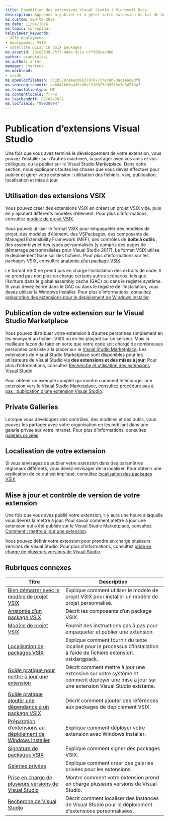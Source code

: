 ```yaml
---
title: Expédition des extensions Visual Studio | Microsoft Docs
description: Apprenez à publier et à gérer votre extension du kit de développement logiciel (SDK) Visual Studio, y compris l’utilisation des fichiers. vsix, la publication, la localisation et la mise à jour.
ms.custom: SEO-VS-2020
ms.date: 11/04/2016
ms.topic: conceptual
helpviewer_keywords:
- VSIX deployment
- deployment, VSIX
- satellite DLLs, in VSIX packages
ms.assetid: 13cd263d-25f7-488e-9c1a-cff908caedb6
author: acangialosi
ms.author: anthc
manager: jmartens
ms.workload:
- vssdk
ms.openlocfilehash: 5c1b5787eaecd6b3787d77c7ecab70acae689df8
ms.sourcegitcommit: ae6d47b09a439cd0e13180f5e89510e3e347fd47
ms.translationtype: MT
ms.contentlocale: fr-FR
ms.lasthandoff: 02/08/2021
ms.locfileid: "99938094"
---
```

# <a name="shipping-visual-studio-extensions"></a>Publication d’extensions Visual Studio
Une fois que vous avez terminé le développement de votre extension, vous pouvez l’installer sur d’autres machines, la partager avec vos amis et vos collègues, ou la publier sur le Visual Studio Marketplace. Dans cette section, nous expliquons toutes les choses que vous devez effectuer pour publier et gérer votre extension : utilisation des fichiers. vsix, publication, localisation et mise à jour.

## <a name="working-with-vsix-extensions"></a>Utilisation des extensions VSIX
 Vous pouvez créer des extensions VSIX en créant un projet VSIX vide, puis en y ajoutant différents modèles d’élément. Pour plus d’informations, consultez [modèle de projet VSIX](../extensibility/vsix-project-template.md).

 Vous pouvez utiliser le format VSIX pour empaqueter des modèles de projet, des modèles d’élément, des VSPackages, des composants de Managed Extensibility Framework (MEF), des contrôles de **boîte à outils** , des assemblys et des types personnalisés (y compris des pages de démarrage personnalisées pour Visual Studio 2017). Le format VSIX utilise le déploiement basé sur des fichiers. Pour plus d’informations sur les packages VSIX, consultez [anatomie d’un package VSIX](../extensibility/anatomy-of-a-vsix-package.md).

 Le format VSIX ne prend pas en charge l’installation des extraits de code. Il ne prend pas non plus en charge certains autres scénarios, tels que l’écriture dans le global assembly cache (GAC) ou dans le registre système. Si vous devez écrire dans le GAC ou dans le registre de l’installation, vous devez utiliser la Windows Installer. Pour plus d’informations, consultez [préparation des extensions pour le déploiement de Windows Installer](../extensibility/preparing-extensions-for-windows-installer-deployment.md).

## <a name="publishing-your-extension-to-the-visual-studio-marketplace"></a>Publication de votre extension sur le Visual Studio Marketplace
 Vous pouvez distribuer votre extension à d’autres personnes simplement en les envoyant au fichier. VSIX ou en les plaçant sur un serveur. Mais la meilleure façon de faire en sorte que votre code soit chargé de nombreuses personnes consiste à la placer sur le [Visual Studio Marketplace](https://marketplace.visualstudio.com/vs). Les extensions de Visual Studio Marketplace sont disponibles pour les utilisateurs de Visual Studio via **des extensions et des mises à jour**. Pour plus d’informations, consultez [Recherche et utilisation des extensions Visual Studio](../ide/finding-and-using-visual-studio-extensions.md).

 Pour obtenir un exemple complet qui montre comment télécharger une extension vers le Visual Studio Marketplace, consultez [procédure pas à pas : publication d’une extension Visual Studio](../extensibility/walkthrough-publishing-a-visual-studio-extension.md).

## <a name="private-galleries"></a>Private Galleries
 Lorsque vous développez des contrôles, des modèles et des outils, vous pouvez les partager avec votre organisation en les publiant dans une galerie privée sur votre intranet. Pour plus d’informations, consultez [galeries privées](../extensibility/private-galleries.md).

## <a name="localizing-your-extension"></a>Localisation de votre extension
 Si vous envisagez de publier votre extension dans des paramètres régionaux différents, vous devez envisager de la localiser. Pour obtenir une explication de ce qui est impliqué, consultez [localisation des packages VSIX](../extensibility/localizing-vsix-packages.md).

## <a name="updating-and-versioning-your-extension"></a>Mise à jour et contrôle de version de votre extension
 Une fois que vous avez publié votre extension, il y aura une heure à laquelle vous devrez la mettre à jour. Pour savoir comment mettre à jour une extension qui a été publiée sur le Visual Studio Marketplace, consultez [Comment : mettre à jour une extension](../extensibility/how-to-update-a-visual-studio-extension.md).

 Vous pouvez définir votre extension pour prendre en charge plusieurs versions de Visual Studio. Pour plus d’informations, consultez [prise en charge de plusieurs versions de Visual Studio](../extensibility/supporting-multiple-versions-of-visual-studio.md).

## <a name="related-topics"></a>Rubriques connexes

|Titre|Description|
|-----------|-----------------|
|[Bien démarrer avec le modèle de projet VSIX](../extensibility/getting-started-with-the-vsix-project-template.md)|Explique comment utiliser le modèle de projet VSIX pour installer un modèle de projet personnalisé.|
|[Anatomie d’un package VSIX](../extensibility/anatomy-of-a-vsix-package.md)|Décrit les composants d’un package VSIX.|
|[Modèle de projet VSIX](../extensibility/vsix-project-template.md)|Fournit des instructions pas à pas pour empaqueter et publier une extension.|
|[Localisation de packages VSIX](../extensibility/localizing-vsix-packages.md)|Explique comment fournir du texte localisé pour le processus d’installation à l’aide de fichiers extension. vsixlangpack.|
|[Guide pratique pour mettre à jour une extension](../extensibility/how-to-update-a-visual-studio-extension.md)|Décrit comment mettre à jour une extension sur votre système et comment déployer une mise à jour sur une extension Visual Studio existante.|
|[Guide pratique ajouter une dépendance à un package VSIX](../extensibility/how-to-add-a-dependency-to-a-vsix-package.md)|Décrit comment ajouter des références aux packages de déploiement VSIX.|
|[Préparation d’extensions au déploiement de Windows Installer](../extensibility/preparing-extensions-for-windows-installer-deployment.md)|Explique comment déployer votre extension avec Windows Installer.|
|[Signature de packages VSIX](../extensibility/signing-vsix-packages.md)|Explique comment signer des packages VSIX.|
|[Galeries privées](../extensibility/private-galleries.md)|Explique comment créer des galeries privées pour les extensions.|
|[Prise en charge de plusieurs versions de Visual Studio](../extensibility/supporting-multiple-versions-of-visual-studio.md)|Montre comment votre extension prend en charge plusieurs versions de Visual Studio.|
|[Recherche de Visual Studio](locating-visual-studio.md)|Décrit comment localiser des instances de Visual Studio pour le déploiement d’extensions personnalisées.|
